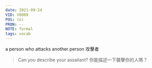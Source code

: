 ```yaml
---
date: 2021-09-24
VID: V0009
POS: (n)
PRON: --
NOTE: formal
tags: vocab
---
```


  a person who attacks another person 攻擊者 
  
  >Can you describe your assailant? 你能描述一下襲擊你的人嗎？
